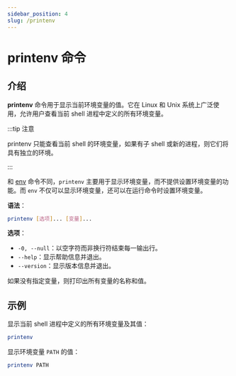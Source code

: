```yaml
---
sidebar_position: 4
slug: /printenv
---
```


# printenv 命令



## 介绍

**printenv** 命令用于显示当前环境变量的值。它在 Linux 和 Unix 系统上广泛使用，允许用户查看当前 shell 进程中定义的所有环境变量。

:::tip 注意

printenv 只能查看当前 shell 的环境变量，如果有子 shell 或新的进程，则它们将具有独立的环境。

:::

和 [env](/linux-command/env) 命令不同，`printenv` 主要用于显示环境变量，而不提供设置环境变量的功能。而 `env` 不仅可以显示环境变量，还可以在运行命令时设置环境变量。

**语法**：

```bash
printenv [选项]... [变量]...
```

**选项**：

- `-0, --null`：以空字符而非换行符结束每一输出行。
- `--help`：显示帮助信息并退出。
- `--version`：显示版本信息并退出。

如果没有指定变量，则打印出所有变量的名称和值。



## 示例

显示当前 shell 进程中定义的所有环境变量及其值：

```bash
printenv
```

显示环境变量 `PATH` 的值：

```bash
printenv PATH
```

